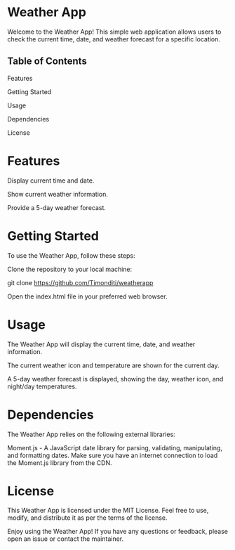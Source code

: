 # Weather App
Welcome to the Weather App! This simple web application allows users to check the current time, date, and weather forecast for a specific location.

## Table of Contents
Features

Getting Started

Usage

Dependencies

License

# Features
Display current time and date.

Show current weather information.

Provide a 5-day weather forecast.

# Getting Started
To use the Weather App, follow these steps:

Clone the repository to your local machine:

git clone https://github.com/Timonditi/weatherapp

Open the index.html file in your preferred web browser.

# Usage
The Weather App will display the current time, date, and weather information.

The current weather icon and temperature are shown for the current day.

A 5-day weather forecast is displayed, showing the day, weather icon, and night/day temperatures.

# Dependencies
The Weather App relies on the following external libraries:

Moment.js - A JavaScript date library for parsing, validating, manipulating, and formatting dates.
Make sure you have an internet connection to load the Moment.js library from the CDN.

# License
This Weather App is licensed under the MIT License. Feel free to use, modify, and distribute it as per the terms of the license.

Enjoy using the Weather App! If you have any questions or feedback, please open an issue or contact the maintainer.